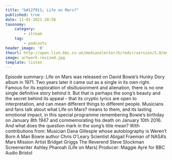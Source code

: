 ```yaml
---
title: "&#127911; Life on Mars?"
published: true
date: 11-01-2021 20:58
taxonomy:
    category:
        - stream
    tag:
        - podcasts
header_image: '0'
theurl: http://open.live.bbc.co.uk/mediaselector/6/redir/version/2.0/mediaset/audio-nondrm-download/proto/http/vpid/p093ckhg.mp3
image: artwork-resized.jpg
template: listen
--- 
```

Episode summary: Life on Mars was released on David Bowie’s Hunky Dory album in 1971. Two years later it came out as a single in its own right. Famous for its exploration of disillusionment and alienation, there is no one single definitive story behind it. But that is perhaps the song’s beauty and the secret behind its appeal - that its cryptic lyrics are open to interpretation, and can mean different things to different people. Musicians and fans talk about what Life on Mars? means to them, and its lasting emotional impact, in this special programme remembering Bowie’s birthday on January 8th 1947 and commemorating his death on January 10th 2016. And what does the question mark in the song’s title mean? With contributions from: Musician Dana Gillespie whose autobiography is Weren’t Born A Man Bowie author Chris O’Leary Scientist Abigail Fraeman of NASA’s Mars Mission Artist Bridget Griggs The Reverend Steve Stockman Screenwriter Ashley Pharoah (Life on Mars) Producer: Maggie Ayre for BBC Audio Bristol
